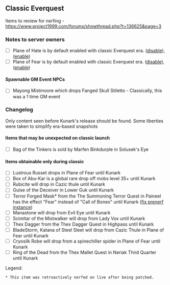 ## Classic Everquest

Items to review for nerfing - https://www.project1999.com/forums/showthread.php?t=136625&page=3

### Notes to server owners
* [ ] Plane of Hate is by default enabled with classic Everquest era. ([disable](https://github.com/xackery/peq-expansions/blob/master/0/hateplane-disable.sql)), ([enable](https://github.com/xackery/peq-expansions/blob/master/0/hateplane-disable.sql))
* [ ] Plane of Fear is by default enabled with classic Everquest era. ([disable](https://github.com/xackery/peq-expansions/blob/master/0/fearplane-disable.sql)), ([enable](https://github.com/xackery/peq-expansions/blob/master/0/fearplane-disable.sql))
#### Spawnable GM Event NPCs
* [ ] Mayong Mistmoore which drops Fanged Skull Stiletto - Classically, this was a 1 time GM event


### Changelog
Only content seen before Kunark's release should be found. Some liberties were taken to simplify era-based snapshots
#### Items that may be unexpected on classic launch
* [ ] Bag of the Tinkers is sold by Marfen Binkdurple in Solusek's Eye
#### Items obtainable only during classic
* [ ] Lustrous Russet drops in Plane of Fear until Kunark
* [ ] Box of Abu-Kar is a global rare drop off mobs level 35+ until Kunark
* [ ] Rubicite will drop in Cazic thule until Kunark
* [ ] Guise of the Deceiver in Lower Guk until Kunark 
* [ ] Terror Forged Mask* from the The Summoning Terror Quest in Paineel has the effect "Fear" instead of "Call of Bones" until Kunark ([fix prenerf instance](https://github.com/xackery/peq-expansions/blob/master/0/terror-forged-mask-prenerf.sql))
* [ ] Manastone will drop from Evil Eye until Kunark
* [ ] Scimitar of the Mistwalker will drop from Lady Vox until Kunark
* [ ] Thex Dagger from the Thex Dagger Quest in Highpass until Kunark
* [ ] BladeStorm, Katana of Steel Sleet will drop from Cazic Thule in Plane of Fear until Kunark
* [ ] Cryosilk Robe will drop from a spinechiller spider in Plane of Fear until Kunark
* [ ] Ring of the Dead from the Thex Mallet Quest in Neriak Third Quarter until Kunark

Legend:
```
* This item was retroactively nerfed on live after being patched.
```
